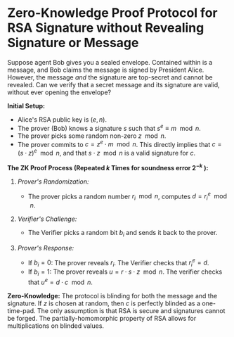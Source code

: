 # Zero-Knowledge Proof Protocol for RSA Signature without Revealing Signature or Message

Suppose agent Bob gives you a sealed envelope. Contained within is a message, and Bob claims the message is signed by President Alice. However, the message _and_ the signature are top-secret and cannot be revealed. Can we verify that a secret message and its signature are valid, without ever opening the envelope?

**Initial Setup:**
- Alice's RSA public key is $(e, n)$.
- The prover (Bob) knows a signature $s$ such that $s^e \equiv m \mod n$.
- The prover picks some random non-zero $z \mod{n}$.
- The prover commits to $c = z^e \cdot m \mod{n}$. This directly implies that $c = (s \cdot z)^e \mod{n}$, and that $s \cdot z \mod{n}$ is a valid signature for $c$.

**The ZK Proof Process (Repeated $k$ Times for soundness error $2^{-k}$ ):**
1. *Prover's Randomization:*
   - The prover picks a random number $r_i \mod{n}$, computes $d = r_i^e \mod{n}$.

2. *Verifier's Challenge:*
   - The Verifier picks a random bit $b_i$ and sends it back to the prover.

3. *Prover's Response:*
   - If $b_i = 0$: The prover reveals $r_i$. The Verifier checks that $r_i^e = d$.
   - If $b_i = 1$: The prover reveals $u = r \cdot s \cdot z \mod{n}$. The verifier checks that $u^e = d \cdot c \mod{n}$.

**Zero-Knowledge:**
The protocol is blinding for both the message and the signature. If $z$ is chosen at random, then $c$ is perfectly blinded as a one-time-pad. The only assumption is that RSA is secure and signatures cannot be forged. The partially-homomorphic property of RSA allows for multiplications on blinded values.
